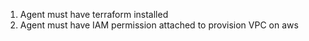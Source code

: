 1. Agent must have terraform installed
2. Agent must have IAM permission attached to provision VPC on aws
